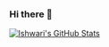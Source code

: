 ### Hi there 👋
[![Ishwari's GitHub Stats](https://github-readme-stats.vercel.app/api?username=IshwariRauniyar&hide=issues&count_private=true&show_icons=true&theme=calm)](https://github.com/IshwariRauniyar)

<!--
**IshwariRauniyar/IshwariRauniyar** is a ✨ _special_ ✨ repository because its `README.md` (this file) appears on your GitHub profile.

Here are some ideas to get you started:

- 🔭 I’m currently working on ...
- 🌱 I’m currently learning ...
- 👯 I’m looking to collaborate on ...
- 🤔 I’m looking for help with ...
- 💬 Ask me about ...
- 📫 How to reach me: ...
- 😄 Pronouns: ...
- ⚡ Fun fact: ...
-->
